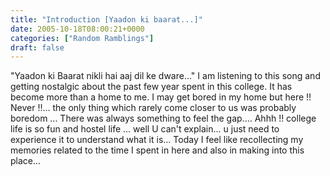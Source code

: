 ```yaml
---
title: "Introduction [Yaadon ki baarat...]"
date: 2005-10-18T08:00:21+0000
categories: ["Random Ramblings"]
draft: false
---
```


"Yaadon ki Baarat nikli hai aaj dil ke dware..." I am listening to
this song and getting nostalgic about the past few year spent in this college.
It has become more than a home to me. I may get bored in my home but here !!
Never !!... the only thing which rarely come closer to us was probably boredom
... There was always something to feel the gap.... Ahhh !! college life is so
fun and hostel life ... well U can't explain... u just need to experience
it to understand what it is... Today I feel like recollecting my memories related
to the time I spent in here and also in making into this place...